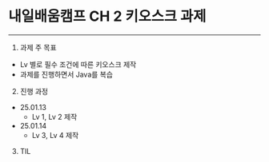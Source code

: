 # 내일배움캠프 CH 2 키오스크 과제
---
1. 과제 주 목표
+ Lv 별로 필수 조건에 따른 키오스크 제작
+ 과제를 진행하면서 Java를 복습
2. 진행 과정
+ 25.01.13
  + Lv 1, Lv 2 제작
+ 25.01.14
  + Lv 3, Lv 4 제작
3. TIL
